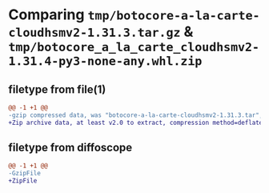 # Comparing `tmp/botocore-a-la-carte-cloudhsmv2-1.31.3.tar.gz` & `tmp/botocore_a_la_carte_cloudhsmv2-1.31.4-py3-none-any.whl.zip`

## filetype from file(1)

```diff
@@ -1 +1 @@
-gzip compressed data, was "botocore-a-la-carte-cloudhsmv2-1.31.3.tar", last modified: Fri Jul 14 01:45:52 2023, max compression
+Zip archive data, at least v2.0 to extract, compression method=deflate
```

## filetype from diffoscope

```diff
@@ -1 +1 @@
-GzipFile
+ZipFile
```

